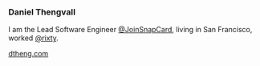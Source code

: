 ### Daniel Thengvall

I am the Lead Software Engineer [@JoinSnapCard](https://twitter.com/joinsnapcard), living in San Francisco, worked [@rixty](https://twitter.com/rixty).

<a href="http://dtheng.com" target="_blank">dtheng.com</a>